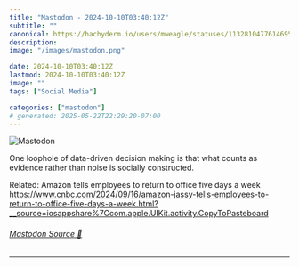 ```yaml
---
title: "Mastodon - 2024-10-10T03:40:12Z"
subtitle: ""
canonical: https://hachyderm.io/users/mweagle/statuses/113281047761469565
description:
image: "/images/mastodon.png"

date: 2024-10-10T03:40:12Z
lastmod: 2024-10-10T03:40:12Z
image: ""
tags: ["Social Media"]

categories: ["mastodon"]
# generated: 2025-05-22T22:29:20-07:00
---
```

![Mastodon](/images/mastodon.png)

<p>One loophole of data-driven decision making is that what counts as evidence rather than noise is socially constructed. </p><p>Related: Amazon tells employees to return to office five days a week <a href="https://www.cnbc.com/2024/09/16/amazon-jassy-tells-employees-to-return-to-office-five-days-a-week.html?__source=iosappshare%7Ccom.apple.UIKit.activity.CopyToPasteboard" target="_blank" rel="nofollow noopener noreferrer" translate="no"><span class="invisible">https://www.</span><span class="ellipsis">cnbc.com/2024/09/16/amazon-jas</span><span class="invisible">sy-tells-employees-to-return-to-office-five-days-a-week.html?__source=iosappshare%7Ccom.apple.UIKit.activity.CopyToPasteboard</span></a></p>


###### [Mastodon Source 🐘](https://hachyderm.io/@mweagle/113281047761469565)

___
